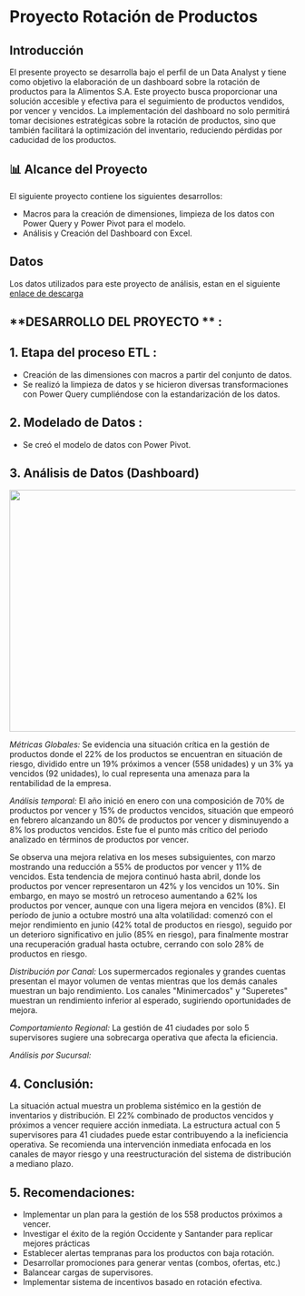 # Proyecto Rotación de Productos 

## **Introducción**

El presente proyecto se desarrolla bajo el perfil de un Data Analyst y tiene como objetivo la elaboración de un dashboard sobre la rotación de productos para la Alimentos S.A. Este proyecto busca proporcionar una solución accesible y efectiva para el seguimiento de productos vendidos, por vencer y vencidos. La implementación del dashboard no solo permitirá tomar decisiones estratégicas sobre la rotación de productos, sino que también facilitará la optimización del inventario, reduciendo pérdidas por caducidad de los productos.


## 📊 Alcance del Proyecto

El siguiente proyecto contiene los siguientes desarrollos:

- Macros para la creación de dimensiones, limpieza de los datos con Power Query y Power Pivot para el modelo. 
- Análisis y Creación del Dashboard con Excel.

## **Datos**

Los datos utilizados para este proyecto de análisis, estan en el siguiente [enlace de descarga](https://docs.google.com/spreadsheets/d/1YtzxUmVJH8QCahaZhRGZ6MF3mbRS4xSP/edit?usp=sharing&ouid=115793885910200133810&rtpof=true&sd=true)


## **DESARROLLO DEL PROYECTO ** :

## **1. Etapa del proceso ETL** :
- Creación de las dimensiones con macros a partir del conjunto de datos.
- Se realizó la limpieza de datos y se hicieron diversas transformaciones con Power Query cumpliéndose con la estandarización de los datos.

## **2. Modelado de Datos** :
- Se creó el modelo de datos con Power Pivot.

## **3. Análisis de Datos (Dashboard)**

<p align=center>
<img src="src\dashboard.png" height="425" width="1000">
</p>

*Métricas Globales:*
Se evidencia una situación crítica en la gestión de productos donde el 22% de los productos se encuentran en situación de riesgo, dividido entre un 19% próximos a vencer (558 unidades) y un 3% ya vencidos (92 unidades), lo cual representa una amenaza para la rentabilidad de la empresa.

*Análisis temporal:*
El año inició en enero con una composición de 70% de productos por vencer y 15% de productos vencidos, situación que empeoró en febrero alcanzando un 80% de productos por vencer y disminuyendo a 8% los productos vencidos. Este fue el punto más crítico del periodo analizado en términos de productos por vencer.

Se observa una mejora relativa en los meses subsiguientes, con marzo mostrando una reducción a 55% de productos por vencer y 11% de vencidos. Esta tendencia de mejora continuó hasta abril, donde los productos por vencer representaron un 42% y los vencidos un 10%. Sin embargo, en mayo se mostró un retroceso aumentando a 62% los productos por vencer, aunque con una ligera mejora en vencidos (8%). El período de junio a octubre mostró una alta volatilidad: comenzó con el mejor rendimiento en junio (42% total de productos en riesgo), seguido por un deterioro significativo en julio (85% en riesgo), para finalmente mostrar una recuperación gradual hasta octubre, cerrando con solo 28% de productos en riesgo.


*Distribución por Canal:*
Los supermercados regionales y grandes cuentas presentan el mayor volumen de ventas mientras que los demás canales muestran un bajo rendimiento. 
Los canales "Minimercados" y "Superetes" muestran un rendimiento inferior al esperado, sugiriendo oportunidades de mejora.

*Comportamiento Regional:*
La gestión de 41 ciudades por solo 5 supervisores sugiere una sobrecarga operativa que afecta la eficiencia.

*Análisis por Sucursal:*

## **4. Conclusión:** 
La situación actual muestra un problema sistémico en la gestión de inventarios y distribución. El 22% combinado de productos vencidos y próximos a vencer requiere acción inmediata. La estructura actual con 5 supervisores para 41 ciudades puede estar contribuyendo a la ineficiencia operativa. Se recomienda una intervención inmediata enfocada en los canales de mayor riesgo y una reestructuración del sistema de distribución a mediano plazo.

## **5. Recomendaciones:**
- Implementar un plan para la gestión de los 558 productos próximos a vencer.
- Investigar el éxito de la región Occidente y Santander para replicar mejores prácticas
- Establecer alertas tempranas para los productos con baja rotación.
- Desarrollar promociones para generar ventas (combos, ofertas, etc.) 
- Balancear cargas de supervisores.
- Implementar sistema de incentivos basado en rotación efectiva.


